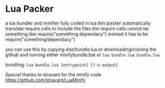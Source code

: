 # Lua Packer
a lua bundler and minifier fully coded in lua
this packer automatically translate require calls to include the files
the require calls cannot be something like require("something.dependacy") instead it has to be require("something/dependacy")

you can use this by copying dist/bundle.lua or downloading/cloning the github and running either minifybundle.bat or `lua bundle.lua bundle.lua`

bundling:
`lua bundle.lua [entrypoint] [?-o output]`

Special thanks to stravant for the minify code https://github.com/stravant/LuaMinify
